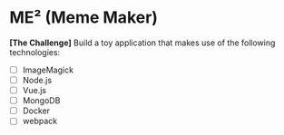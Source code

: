 # ME² (Meme Maker)

**[The Challenge]** Build a toy application that makes use of the following technologies:

- [ ] ImageMagick
- [ ] Node.js
- [ ] Vue.js
- [ ] MongoDB
- [ ] Docker
- [ ] webpack